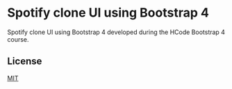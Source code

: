 # Spotify clone UI using Bootstrap 4

Spotify clone UI using Bootstrap 4 developed during the HCode Bootstrap 4 course.

## License
[MIT](https://choosealicense.com/licenses/mit/)